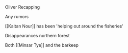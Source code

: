 Oliver Recapping

Any rumors

[[Kaitan Nour]] has been 'helping out around the fisheries'

Disappearances northern forest

Both [[Minsar Tye]] and the barkeep